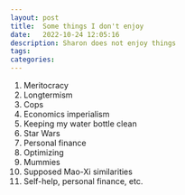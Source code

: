 ```yaml
---
layout: post
title:  Some things I don't enjoy
date:   2022-10-24 12:05:16
description: Sharon does not enjoy things
tags: 
categories: 
---
```


1. Meritocracy
2. Longtermism
3. Cops
4. Economics imperialism
5. Keeping my water bottle clean
6. Star Wars
7. Personal finance
8. Optimizing
9. Mummies
10. Supposed Mao-Xi similarities
11. Self-help, personal finance, etc.
